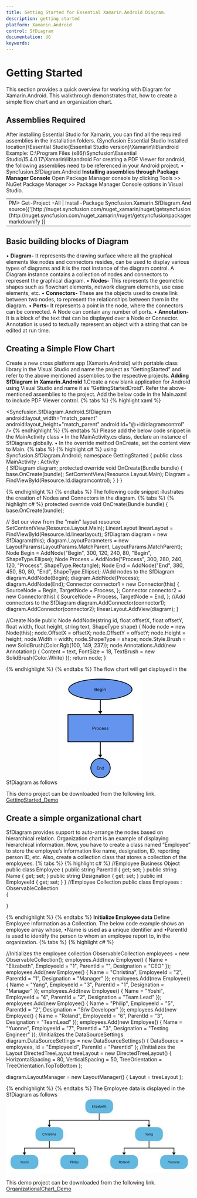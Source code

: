 ```yaml
---
title: Getting Started for Essential Xamarin.Android Diagram.
description: getting started
platform: Xamarin.Android
control: SfDiagram
documentation: UG
keywords: 
---
```

# Getting Started
This section provides a quick overview for working with Diagram for Xamarin.Android. This walkthrough demonstrates that, how to create a simple flow chart and an organization chart.

## Assemblies Required

After installing Essential Studio for Xamarin, you can find all the required assemblies in the installation folders.
{Syncfusion Essential Studio Installed location}\Essential Studio{Essential Studio version}\Xamarin\lib\android\
Example: C:\Program Files (x86)\Syncfusion\Essential Studio\15.4.0.17\Xamarin\lib\android
For creating a PDF Viewer for android, the following assemblies need to be referenced in your Android project.
•	Syncfusion.SfDiagram.Android
**Installing assemblies through Package Manager Console**
Open Package Manager console by clicking Tools >> NuGet Package Manager >> Package Manager Console options in Visual Studio.
<table>
<tr>
<td>
PM> Get-Project -All | Install-Package Syncfusion.Xamarin.SfDiagram.Android -source{{'[http://nuget.syncfusion.com/nuget_xamarin/nuget/getsyncfusionpackages/xamarin](http://nuget.syncfusion.com/nuget_xamarin/nuget/getsyncfusionpackages/xamarin#"")'| markdownify }}
</td>
</tr>
</table>

## Basic building blocks of Diagram

• **Diagram-** It represents the drawing surface where all the graphical elements like nodes and connectors resides, can be used to display various types of diagrams and it is the root instance of the diagram control. A Diagram instance contains a collection of nodes and connectors to represent the  graphical diagram.
• **Nodes-** This represents the geometric shapes such as flowchart elements, network diagram elements, use case elements, etc. 
• **Connectors-** These are the objects used to create link between two nodes, to represent the relationships between them in the diagram. 
• **Ports-** It represents a point in the node, where the connectors can be connected. A Node can contain any number of ports.
• **Annotation-** It is a block of the text that can be displayed over a Node or Connector. Annotation is used to textually represent an object with a string that can be edited at run time.

## Creating a Simple Flow Chart

Create a new cross platform app (Xamarin.Android) with portable class library in the Visual Studio and name the project as “GettingStarted” and refer to the above mentioned assemblies to the respective projects.
**Adding SfDiagram in Xamarin.Android**
1.Create a new blank application for Android using Visual Studio and name it as “GettingStartedDroid”. Refer the above-mentioned assemblies to the project.
Add the below code in the Main.axml to include PDF Viewer control.
{% tabs %}
{% highlight xaml %}
<?xml version="1.0" encoding="utf-8"?> 
<LinearLayout xmlns:android="http://schemas.android.com/apk/res/android" android:orientation="vertical" android:layout_width="match_parent" android:layout_height="match_parent"
android:id="@+id/linearlayout"> 
<Syncfusion.SfDiagram.Android.SfDiagram android:layout_width="match_parent" android:layout_height="match_parent" android:id="@+id/diagramcontrol" /> </LinearLayout>
{% endhighlight %}
{% endtabs %}
Please add the below code snippet in the MainActivity class
•	In the MainActivity.cs class, declare an instance of SfDiagram globally.
•	In the override method OnCreate, set the content view to Main.
{% tabs %}
{% highlight c# %}
using Syncfusion.SfDiagram.Android;
namespace GettingStarted
{
    public class MainActivity : Activity    
{
        SfDiagram diagram;
        protected override void OnCreate(Bundle bundle)
       {
               base.OnCreate(bundle);
               SetContentView(Resource.Layout.Main);
               Diagram = FindViewById<SfDiagram>(Resource.Id.diagramcontrol);
        }
    }
}

{% endhighlight %}
{% endtabs %}
The following code snippet illustrates the creation of Nodes and Connectors in the diagram.
{% tabs %}
{% highlight c# %}
protected override void OnCreate(Bundle bundle)
{
base.OnCreate(bundle);

// Set our view from the "main" layout resource
SetContentView(Resource.Layout.Main);
LinearLayout linearLayout = FindViewById<LinearLayout>(Resource.Id.linearlayout);
SfDiagram diagram = new SfDiagram(this);
diagram.LayoutParameters = new LayoutParams(LayoutParams.MatchParent, LayoutParams.MatchParent);
Node Begin = AddNode("Begin", 300, 120, 240, 80, "Begin", ShapeType.Ellipse);
Node Process = AddNode("Process", 300, 280, 240, 120, "Process", ShapeType.Rectangle);
Node End = AddNode("End", 380, 450, 80, 80, "End", ShapeType.Ellipse);
//Add nodes to the SfDiagram
diagram.AddNode(Begin);
diagram.AddNode(Process);
diagram.AddNode(End);
Connector connector1 = new Connector(this)
{
SourceNode = Begin,
TargetNode = Process,
};
Connector connector2 = new Connector(this)
{
SourceNode = Process,
TargetNode = End,
};
//Add connectors to the SfDiagram
diagram.AddConnector(connector1);
diagram.AddConnector(connector2);
linearLayout.AddView(diagram);
}

//Create Node
public Node AddNode(string id, float offsetX, float offsetY, float width, float height, string text, ShapeType shape)
{
Node node = new Node(this);
node.OffsetX = offsetX;
node.OffsetY = offsetY;
node.Height = height;
node.Width = width;
node.ShapeType = shape;
node.Style.Brush = new SolidBrush(Color.Rgb(100, 149, 237));
node.Annotations.Add(new Annotation() { Content = text, FontSize = 18, TextBrush = new SolidBrush(Color.White) });
return node;
}

{% endhighlight %}
{% endtabs %}
The flow chart will get displayed in the SfDiagram as follows
![](images/Getting-Started_img1.jpeg)

This demo project can be downloaded from the following link.
[GettingStarted_Demo](http://files2.syncfusion.com/Xamarin.Android/Samples/GettingStarted_Android_SfDiagram.zip)

## Create a simple organizational chart

SfDiagram provides support to auto-arrange the nodes based on hierarchical relation. Organization chart is an example of displaying hierarchical information.
Now, you have to create a class named “Employee” to store the employee’s information like name, designation, ID, reporting person ID, etc. Also, create a collection class that stores a collection of the employees.
{% tabs %}
{% highlight c# %}
//Employee Business Object
public class Employee
{
    public string ParentId { get; set; }
    public string Name { get; set; }
    public string Designation { get; set; }
    public int EmployeeId { get; set; }
}
//Employee Collection
public class Employees : ObservableCollection<Employee>  
{

}

{% endhighlight %}
{% endtabs %}
**Initialize Employee data**
Define Employee Information as a Collection. The below code example shows an employee array whose,
•Name is used as a unique identifier and
•ParentId is used to identify the person to whom an employee report to, in the organization.
{% tabs %}
{% highlight c# %}

//Initializes the employee collection
ObservableCollection<Employee> employees = new ObservableCollection<Employee>();
employees.Add(new Employee() { Name = "Elizabeth", EmployeeId = "1", ParentId = "", Designation = "CEO" });
employees.Add(new Employee() { Name = "Christina", EmployeeId = "2", ParentId = "1", Designation = "Manager" });
employees.Add(new Employee() { Name = "Yang", EmployeeId = "3", ParentId = "1", Designation = "Manager" });
employees.Add(new Employee() { Name = "Yoshi", EmployeeId = "4", ParentId = "2", Designation = "Team Lead" });
employees.Add(new Employee() { Name = "Philip", EmployeeId = "5", ParentId = "2", Designation = "S/w Developer" });
employees.Add(new Employee() { Name = "Roland", EmployeeId = "6", ParentId = "3", Designation = "TeamLead" });
employees.Add(new Employee() { Name = "Yuonne", EmployeeId = "7", ParentId = "3", Designation = "Testing Engineer" });
//Initializes the DataSourceSettings
diagram.DataSourceSettings = new DataSourceSettings() { DataSource = employees, Id = "EmployeeId", ParentId = "ParentId" };
//Initializes the Layout
DirectedTreeLayout treeLayout = new DirectedTreeLayout() { HorizontalSpacing = 80, VerticalSpacing = 50, TreeOrientation = TreeOrientation.TopToBottom };

diagram.LayoutManager = new LayoutManager() { Layout = treeLayout };

{% endhighlight %}
{% endtabs %}
The Employee data is displayed in the SfDiagram as follows
![](images/Getting-Started_img2.jpeg)


This demo project can be downloaded from the following link.
[OrganizationalChart_Demo](http://files2.syncfusion.com/Xamarin.Android/Samples/OrganizationalChart_Android_SfDiagram.zip)
